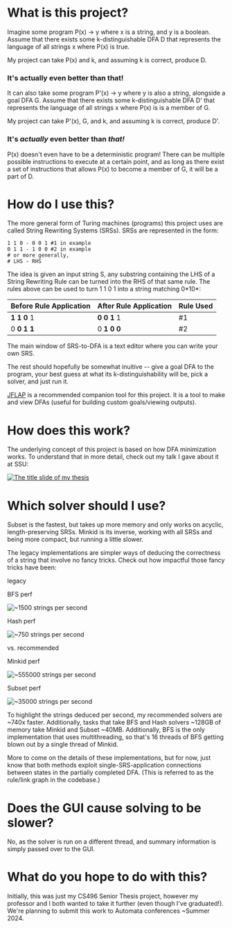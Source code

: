 # What is this project?

Imagine some program P(x) -> y where x is a string, and y is a boolean.
Assume that there exists some k-distinguishable DFA D that represents the language of all strings x where P(x) is true.

My project can take P(x) and k, and assuming k is correct, produce D.

### It's actually even better than that!

It can also take some program P'(x) -> y where y is also a string, alongside a goal DFA G.
Assume that there exists some k-distinguishable DFA D' that represents the language of all strings x where P(x) is is a member of G.

My project can take P'(x), G, and k, and assuming k is correct, produce D'.

### It's *actually* even better than *that!*

P(x) doesn't even have to be a deterministic program! There can be multiple possible instructions to execute at a certain point, and as long as there exist a set of instructions that allows P(x) to become a member of G, it will be a part of D.

# How do I use this?

The more general form of Turing machines (programs) this project uses are called String Rewriting Systems (SRSs).
SRSs are represented in the form:
```
1 1 0 - 0 0 1 #1 in example
0 1 1 - 1 0 0 #2 in example
# or more generally,
# LHS - RHS
```
The idea is given an input string S, any substring containing the LHS of a String Rewriting Rule can be turned into the RHS of that same rule. The rules above can be used to turn 1 1 0 1 into a string matching 0\*10\*:

| Before Rule Application | After Rule Application | Rule Used |
| - | - | - |
|**1 1 0** 1 | **0 0 1** 1 | #1 |
|0 **0 1 1** | 0 **1 0 0** | #2 |

The main window of SRS-to-DFA is a text editor where you can write your own SRS.

The rest should hopefully be somewhat inuitive -- give a goal DFA to the program, your best guess at what its k-distinguishability will be, pick a solver, and just run it.

[JFLAP](https://www.jflap.org/) is a recommended companion tool for this project. It is a tool to make and view DFAs (useful for building custom goals/viewing outputs).

# How does this work?

The underlying concept of this project is based on how DFA minimization works. To understand that in more detail, check out my talk I gave about it at SSU:

[![The title slide of my thesis](https://img.youtube.com/vi/RQNweqJN7Zw/0.jpg)](https://www.youtube.com/watch?v=RQNweqJN7Zw)

# Which solver should I use?

Subset is the fastest, but takes up more memory and only works on acyclic, length-preserving SRSs. Minkid is its inverse, working with all SRSs and being more compact, but running a little slower.

The legacy implementations are simpler ways of deducing the correctness of a string that involve no fancy tricks. Check out how impactful those fancy tricks have been:

legacy

BFS perf

![~1500 strings per second](https://github.com/hbgg/ssu-dfa-research/blob/main/assets/BFS%20perf.png?raw=true)

Hash perf

![~750 strings per second](https://github.com/hbgg/ssu-dfa-research/blob/main/assets/Hash%20perf.png?raw=true)

vs. recommended

Minkid perf

![~555000 strings per second](https://github.com/hbgg/ssu-dfa-research/blob/main/assets/Minkid%20perf.png?raw=true)

Subset perf

![~35000 strings per second](https://github.com/hbgg/ssu-dfa-research/blob/main/assets/Subset%20perf.png?raw=true)

To highlight the strings deduced per second, my recommended solvers are ~740x faster. Additionally, tasks that take BFS and Hash solvers ~128GB of memory take Minkid and Subset ~40MB. Additionally, BFS is the only implementation that uses multithreading, so that's 16 threads of BFS getting blown out by a single thread of Minkid.

More to come on the details of these implementations, but for now, just know that both methods exploit single-SRS-application connections between states in the partially completed DFA. (This is referred to as the rule/link graph in the codebase.)

# Does the GUI cause solving to be slower?

No, as the solver is run on a different thread, and summary information is simply passed over to the GUI.

# What do you hope to do with this?

Initially, this was just my CS496 Senior Thesis project, however my professor and I both wanted to take it further (even though I've graduated!). We're planning to submit this work to Automata conferences ~Summer 2024.